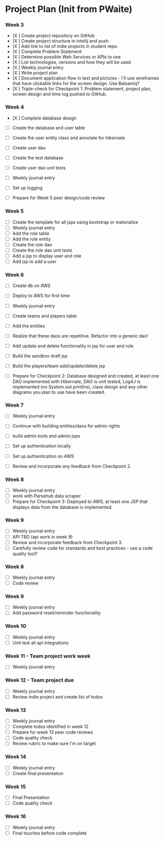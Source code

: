 # Project Plan (Init from PWaite)

### Week 3
- [X ] Create project repository on GitHub
- [X ] Create project structure in intellij and push
- [X ] Add link to list of indie projects in student repo.
- [X ] Complete Problem Statement
- [X ] Determine possible Web Services or APIs to use
- [X ] List technologies, versions and how they will be used
- [X ] Weekly journal entry
- [X ] Write project plan
- [X ] Document application flow in text and pictures - I'll use wireframes that have clickable links for the screen design. Use Balsamiq? 
- [X ] Triple-check for Checkpoint 1: Problem statement, project plan, screen design and time log pushed to GitHub. 

### Week 4
- [X ] Complete database design
- [ ] Create the database and user table
- [ ] Create the user entity class and annotate for hibernate
- [ ] Create user dao
- [ ] Create the test database
- [ ] Create user dao unit tests
- [ ] Weekly journal entry
- [ ] Set up logging
- [ ] Prepare for Week 5 peer design/code review


### Week 5

- [ ] Create the template for all jsps using bootstrap or materialize
- [ ] Weekly journal entry
- [ ] Add the role table
- [ ] Add the role entity
- [ ] Create the role dao
- [ ] Create the role dao unit tests
- [ ] Add a jsp to display user and role
- [ ] Add jsp to add a user

### Week 6

- [ ] Create db on AWS
- [ ] Deploy to AWS for first time
- [ ] Weekly journal entry
- [ ] Create teams and players table
- [ ] Add the entities
- [ ] Realize that these daos are repetitive. Refactor into a generic dao!
- [ ] Add update and delete functionality in jsp for user and role
- [ ] Build the sandbox draft jsp
- [ ] Build the players/team add/update/delete jsp
- [ ] Prepare for Checkpoint 2: Database designed and created, at least one DAO implemented with Hibernate, DAO is unit tested, Log4J is implemented (no System.out.printlns), class design and any other diagrams you plan to use have been created. 


### Week 7

- [ ] Weekly journal entry
- [ ] Continue with building entities/daos for admin rights
- [ ] build admin tools and admin jsps
- [ ] Set up authentication locally
- [ ] Set up authentication on AWS
- [ ] Review and incorporate any feedback from Checkpoint 2.


### Week 8

- [ ] Weekly journal entry
- [ ] work with Parsehub data scraper
- [ ] Prepare for Checkpoint 3: Deployed to AWS, at least one JSP that displays data from the database is implemented. 

### Week 9
- [ ] Weekly journal entry
- [ ] API TBD (api work in week 9)
- [ ] Review and incorporate feedback from Checkpoint 3.
- [ ] Carefully review code for standards and best practices - use a code quality tool? 

### Week 8
- [ ] Weekly journal entry
- [ ] Code review

### Week 9
- [ ] Weekly journal entry
- [ ] Add password reset/reminder functionality

### Week 10
- [ ] Weekly journal entry
- [ ] Unit test all api integrations

### Week 11 - Team project work week
- [ ] Weekly journal entry

### Week 12 - Team project due
- [ ] Weekly journal entry
- [ ] Review indie project and create list of todos

### Week 13
- [ ] Weekly journal entry
- [ ] Complete todos identified in week 12
- [ ] Prepare for week 13 peer code reviews
- [ ] Code quality check
- [ ] Review rubric to make sure I'm on target

### Week 14
- [ ] Weekly journal entry
- [ ] Create final presentation

### Week 15
- [ ] Final Presentation
- [ ] Code quality check

### Week 16
- [ ] Weekly journal entry
- [ ] Final touches before code complete
